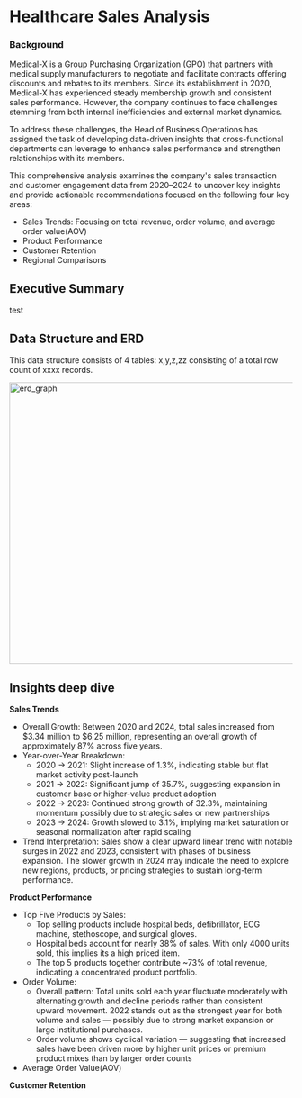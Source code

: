 # **Healthcare Sales Analysis**

### Background
Medical-X is a Group Purchasing Organization (GPO) that partners with medical supply manufacturers to negotiate and facilitate contracts offering discounts and rebates to its members. Since its establishment in 2020, Medical-X has experienced steady membership growth and consistent sales performance. However, the company continues to face challenges stemming from both internal inefficiencies and external market dynamics.

To address these challenges, the Head of Business Operations has assigned the task of developing data-driven insights that cross-functional departments can leverage to enhance sales performance and strengthen relationships with its members.

This comprehensive analysis examines the company's sales transaction and customer engagement data from 2020–2024 to uncover key insights and provide actionable recommendations focused on the following four key areas:

* Sales Trends: Focusing on total revenue, order volume, and average order value(AOV)
* Product Performance
* Customer Retention
* Regional Comparisons

## Executive Summary
test

## Data Structure and ERD
This data structure consists of 4 tables: x,y,z,zz consisting of a total row count of xxxx records.

<img width="700" height="500" alt="erd_graph" src="https://github.com/user-attachments/assets/6710d95f-8f87-47d6-9db7-a95753366168" />

## Insights deep dive

**Sales Trends**

- Overall Growth: Between 2020 and 2024, total sales increased from $3.34 million to $6.25 million, representing an overall growth of approximately 87% across five years.
- Year-over-Year Breakdown:
    * 2020 → 2021: Slight increase of 1.3%, indicating stable but flat market activity post-launch
    * 2021 → 2022: Significant jump of 35.7%, suggesting expansion in customer base or higher-value product adoption
    * 2022 → 2023: Continued strong growth of 32.3%, maintaining momentum possibly due to strategic sales or new partnerships
    * 2023 → 2024: Growth slowed to 3.1%, implying market saturation or seasonal normalization after rapid scaling
- Trend Interpretation: Sales show a clear upward linear trend with notable surges in 2022 and 2023, consistent with phases of business expansion. The slower growth in 2024 may indicate the need to explore new regions, products, or pricing strategies to sustain long-term performance.

**Product Performance**

- Top Five Products by Sales:
     * Top selling products include hospital beds, defibrillator, ECG machine, stethoscope, and surgical gloves.
     * Hospital beds account for nearly 38% of sales. With only 4000 units sold, this implies its a high priced item.
     * The top 5 products together contribute ~73% of total revenue, indicating a concentrated product portfolio.
- Order Volume:
     * Overall pattern: Total units sold each year fluctuate moderately with alternating growth and decline periods rather than consistent upward movement. 2022 stands out as the strongest year for both volume and sales — possibly due to strong market expansion or large institutional purchases.
     * Order volume shows cyclical variation — suggesting that increased sales have been driven more by higher unit prices or premium product mixes than by larger order counts
- Average Order Value(AOV)

**Customer Retention**



